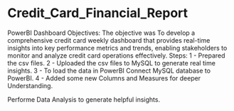 # Credit_Card_Financial_Report
PowerBI Dashboard
Objectives: The objective was To develop a comprehensive credit card weekly dashboard that provides real-time insights into key performance metrics and trends, enabling stakeholders to monitor and analyze credit card operations effectively.
Steps: 1 - Prepared the csv files.
       2 - Uploaded the csv files to MySQL to generate real time insights.
       3 - To load the data in PowerBI Connect MySQL database to PowerBI.
       4 - Added some new Columns and Measures for deeper Understanding.

Performe Data Analysis to generate helpful insights.
